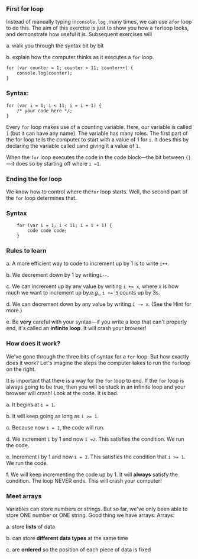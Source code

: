 ### **First for loop**

Instead of manually typing in`console.log` ,many times, we can use a`for` loop to do this. The aim of this exercise is just to show you how a `for`loop looks, and demonstrate how useful it is. Subsequent exercises will

a. walk you through the syntax bit by bit

b. explain how the computer thinks as it executes a `for` loop.

```
for (var counter = 1; counter < 11; counter++) {
    console.log(counter);
}
```

### Syntax:

```
for (var i = 1; i < 11; i = i + 1) {
    /* your code here */;
}
```

Every `for` loop makes use of a counting variable. Here, our variable is called `i` \(but it can have any name\). The variable has many roles. The first part of the for loop tells the computer to start with a value of 1 for `i`. It does this by declaring the variable called `i`and giving it a value of `1`.

When the `for` loop executes the code in the code block—the bit between `{}`—it does so by starting off where `i =1`.

### **Ending the for loop**

We know how to control where the`for` loop starts. Well, the second part of the `for` loop determines that.

### **Syntax**

```
    for (var i = 1; i < 11; i = i + 1) {
        code code code; 
    }
```

### **Rules to learn**

a. A more efficient way to code to increment up by 1 is to write `i++`.

b. We decrement down by 1 by writing`i--`.

c. We can increment up by any value by writing `i += x`, where x is how much we want to increment up by._e.g._, `i += 3` counts up by 3s.

d. We can decrement down by any value by writing `i -= x`. \(See the Hint for more.\)

e. Be **very** careful with your syntax—if you write a loop that can't properly end, it's called an **infinite loop**. It will crash your browser!

### **How does it work?**

We've gone through the three bits of syntax for a `for` loop. But how exactly does it work? Let's imagine the steps the computer takes to run the `for`loop on the right.

It is important that there is a way for the `for` loop to end. If the `for` loop is always going to be true, then you will be stuck in an infinite loop and your browser will crash! Look at the code. It is bad.

a. It begins at `i = 1`.

b. It will keep going as long as `i >= 1`.

c. Because now `i = 1`, the code will run.

d. We increment `i` by 1 and now `i =2`. This satisfies the condition. We run the code.

e. Increment i by 1 and now `i = 3`. This satisfies the condition that `i >= 1`. We run the code.

f. We will keep incrementing the code up by 1. It will **always** satisfy the condition. The loop NEVER ends. This will crash your computer!

### **Meet arrays**

Variables can store numbers or strings. But so far, we've only been able to store ONE number or ONE string. Good thing we have arrays. Arrays:

a. store **lists** of data

b. can store **different data types** at the same time

c. are **ordered** so the position of each piece of data is fixed





